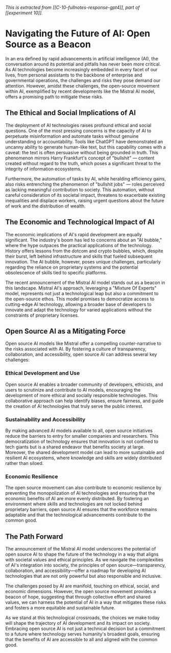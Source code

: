 *This is extracted from [[C-10-fullnotes-response-gpt4]], part of [[experiment 10]].*

# Navigating the Future of AI: Open Source as a Beacon

In an era defined by rapid advancements in artificial intelligence (AI), the conversation around its potential and pitfalls has never been more critical. As AI technologies become increasingly embedded in every facet of our lives, from personal assistants to the backbone of enterprise and governmental operations, the challenges and risks they pose demand our attention. However, amidst these challenges, the open-source movement within AI, exemplified by recent developments like the Mistral AI model, offers a promising path to mitigate these risks.

## The Ethical and Social Implications of AI

The deployment of AI technologies raises profound ethical and social questions. One of the most pressing concerns is the capacity of AI to perpetuate misinformation and automate tasks without genuine understanding or accountability. Tools like ChatGPT have demonstrated an uncanny ability to generate human-like text, but this capability comes with a caveat: the text is often persuasive without being grounded in truth. This phenomenon mirrors Harry Frankfurt's concept of "bullshit" — content created without regard to the truth, which poses a significant threat to the integrity of information ecosystems.

Furthermore, the automation of tasks by AI, while heralding efficiency gains, also risks entrenching the phenomenon of "bullshit jobs" — roles perceived as lacking meaningful contribution to society. This automation, without careful consideration of its societal impact, threatens to exacerbate existing inequalities and displace workers, raising urgent questions about the future of work and the distribution of wealth.

## The Economic and Technological Impact of AI

The economic implications of AI's rapid development are equally significant. The industry's boom has led to concerns about an "AI bubble," where the hype outpaces the practical applications of the technology. History offers lessons from the dotcom and crypto bubbles, which, despite their burst, left behind infrastructure and skills that fueled subsequent innovation. The AI bubble, however, poses unique challenges, particularly regarding the reliance on proprietary systems and the potential obsolescence of skills tied to specific platforms.

The recent announcement of the Mistral AI model stands out as a beacon in this landscape. Mistral AI's approach, leveraging a "Mixture Of Experts" model, represents not just a technological leap but also a commitment to the open-source ethos. This model promises to democratize access to cutting-edge AI technology, allowing a broader base of developers to innovate and adapt the technology for varied applications without the constraints of proprietary licenses.

## Open Source AI as a Mitigating Force

Open source AI models like Mistral offer a compelling counter-narrative to the risks associated with AI. By fostering a culture of transparency, collaboration, and accessibility, open source AI can address several key challenges:

### Ethical Development and Use

Open source AI enables a broader community of developers, ethicists, and users to scrutinize and contribute to AI models, encouraging the development of more ethical and socially responsible technologies. This collaborative approach can help identify biases, ensure fairness, and guide the creation of AI technologies that truly serve the public interest.

### Sustainability and Accessibility

By making advanced AI models available to all, open source initiatives reduce the barriers to entry for smaller companies and researchers. This democratization of technology ensures that innovation is not confined to tech giants but is a shared endeavor that benefits society at large. Moreover, the shared development model can lead to more sustainable and resilient AI ecosystems, where knowledge and skills are widely distributed rather than siloed.

### Economic Resilience

The open source movement can also contribute to economic resilience by preventing the monopolization of AI technologies and ensuring that the economic benefits of AI are more evenly distributed. By fostering an environment where skills and technologies are not locked behind proprietary barriers, open source AI ensures that the workforce remains adaptable and that the technological advancements contribute to the common good.

## The Path Forward

The announcement of the Mistral AI model underscores the potential of open source AI to shape the future of the technology in a way that aligns with societal values and ethical principles. As we navigate the complexities of AI's integration into society, the principles of open source—transparency, collaboration, and accessibility—offer a roadmap for developing AI technologies that are not only powerful but also responsible and inclusive.

The challenges posed by AI are manifold, touching on ethical, social, and economic dimensions. However, the open source movement provides a beacon of hope, suggesting that through collective effort and shared values, we can harness the potential of AI in a way that mitigates these risks and fosters a more equitable and sustainable future.

As we stand at this technological crossroads, the choices we make today will shape the trajectory of AI development and its impact on society. Embracing open source AI is not just a technical decision but a commitment to a future where technology serves humanity's broadest goals, ensuring that the benefits of AI are accessible to all and aligned with the common good.